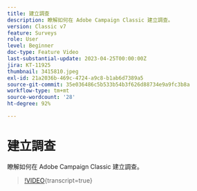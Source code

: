```yaml
---
title: 建立調查
description: 瞭解如何在 Adobe Campaign Classic 建立調查。
version: Classic v7
feature: Surveys
role: User
level: Beginner
doc-type: Feature Video
last-substantial-update: 2023-04-25T00:00:00Z
jira: KT-11925
thumbnail: 3415810.jpeg
exl-id: 21a2036b-469c-4724-a9c8-b1ab6d7389a5
source-git-commit: 35e036486c5b533b54b3f626d88734e9a9fc3b8a
workflow-type: tm+mt
source-wordcount: '28'
ht-degree: 92%

---
```


# 建立調查

瞭解如何在 Adobe Campaign Classic 建立調查。

>[!VIDEO](https://video.tv.adobe.com/v/3415810/?learn=on){transcript=true}
